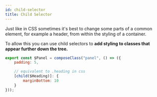 ```yaml
---
id: child-selector
title: Child Selector
---
```


Just like in CSS sometimes it's best to change some parts of a common element, for example a header, from within the styling of a container.

To allow this you can use child selectors to **add styling to classes that appear further down the tree.**

```js {4,5,6,7}
export const $Panel = composeClass("panel", () => ({
    padding: 5,

    // equivalent to .heading in css
    [child($Heading)]: {
        marginBottom: 10
    }
}));
```
